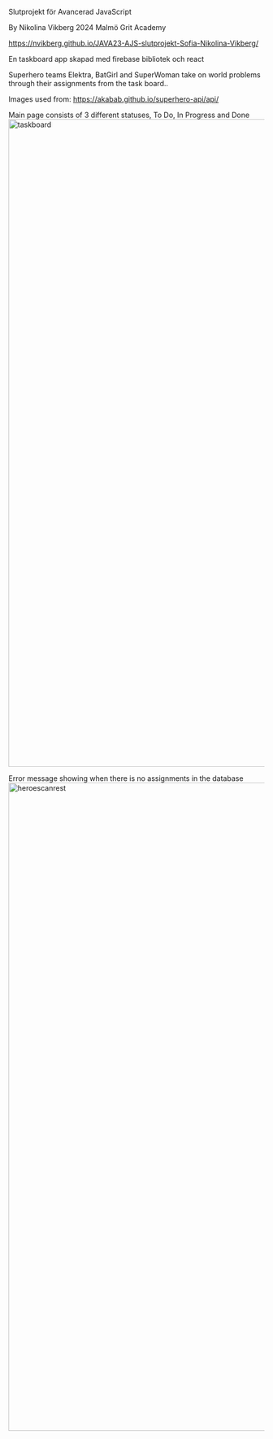 Slutprojekt för Avancerad JavaScript

By Nikolina Vikberg 2024 Malmö
Grit Academy 

https://nvikberg.github.io/JAVA23-AJS-slutprojekt-Sofia-Nikolina-Vikberg/

En taskboard app skapad med firebase bibliotek och react

Superhero teams Elektra, BatGirl and SuperWoman take on world problems through their assignments from the task board..

Images used from: https://akabab.github.io/superhero-api/api/

Main page consists of 3 different statuses, To Do, In Progress and Done
<img width="1274" alt="taskboard" src="https://github.com/nvikberg/JAVA23-AJS-slutprojekt-Sofia-Nikolina-Vikberg/assets/149555646/a0666d8b-e38e-4274-93a4-60d49f66e28e">





Error message showing when there is no assignments in the database
<img width="1275" alt="heroescanrest" src="https://github.com/nvikberg/JAVA23-AJS-slutprojekt-Sofia-Nikolina-Vikberg/assets/149555646/0c907cbe-f8f5-4162-be8b-58d70142fe87">
